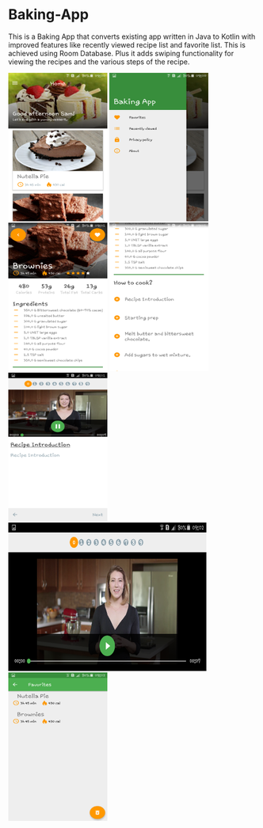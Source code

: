 # Baking-App
This is a Baking App that converts existing app written in Java to Kotlin with improved features like recently viewed recipe list and favorite list. This is achieved using Room Database. Plus it adds swiping functionality for viewing the recipes and the various steps of the recipe.

<img src="https://github.com/Uroos/Baking-App-Kotlin/blob/master/Screenshot_2020-02-12-09-00-56.png" width="200" height="300" />

<img src="https://github.com/Uroos/Baking-App-Kotlin/blob/master/Screenshot_2020-02-12-09-00-59.png" width="200" height="300" />

<img src="https://github.com/Uroos/Baking-App-Kotlin/blob/master/Screenshot_2020-02-12-09-01-06.png" width="200" height="300" />

<img src="https://github.com/Uroos/Baking-App-Kotlin/blob/master/Screenshot_2020-02-12-09-01-11.png" width="200" height="300" />

<img src="https://github.com/Uroos/Baking-App-Kotlin/blob/master/Screenshot_2020-02-12-09-01-18.png" width="200" height="300" />

<img src="https://github.com/Uroos/Baking-App-Kotlin/blob/master/Screenshot_2020-02-12-09-02-12.png" width="400" height="300" />

<img src="https://github.com/Uroos/Baking-App-Kotlin/blob/master/Screenshot_2020-02-12-09-02-52.png" width="200" height="300" />


